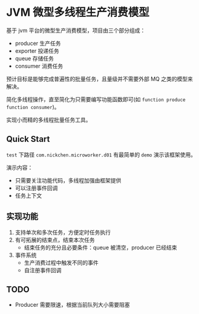 # JVM 微型多线程生产消费模型

基于 jvm 平台的微型生产消费模型，项目由三个部分组成：

- producer    生产任务
- exporter    投递任务
- queue       存储任务
- consumer    消费任务

预计目标是能够完成普遍性的批量任务，且量级并不需要外部 MQ 之类的模型来解决。

简化多线程操作，直至简化为只需要编写功能函数即可(如 `function produce` `function consumer`)。

实现小而精的多线程批量任务工具。

## Quick Start

`test` 下路径 `com.nickchen.microworker.d01` 有最简单的 `demo` 演示该框架使用。

演示内容：
- 只需要关注功能代码，多线程加强由框架提供
- 可以注册事件回调
- 任务上下文


## 实现功能
1. 支持单次和多次任务，方便定时任务执行
2. 有可拓展的结束点，结束本次任务
    - 结束任务的充分且必要条件：queue 被清空，producer 已经结束
3. 事件系统
    - 生产消费过程中触发不同的事件
    - 自注册事件回调

## TODO

- Producer 需要限速，根据当前队列大小需要阻塞